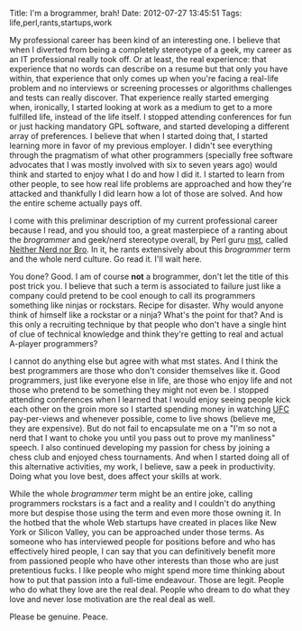 Title: I'm a brogrammer, brah!
Date: 2012-07-27 13:45:51
Tags: life,perl,rants,startups,work

My professional career has been kind of an interesting one. I believe that when I diverted from being a completely stereotype of a geek, my career as an IT professional really took off. Or at least, the real experience: that experience that no words can describe on a resume but that only you have within, that experience that only comes up when you're facing a real-life problem and no interviews or screening processes or algorithms challenges and tests can really discover. That experience really started emerging when, ironically, I started looking at work as a medium to get to a more fulfilled life, instead of the life itself. I stopped attending conferences for fun or just hacking mandatory GPL software, and started developing a different array of preferences. I believe that when I started doing that, I started learning more in favor of my previous employer. I didn't see everything through the pragmatism of what other programmers (specially free software advocates that I was mostly involved with six to seven years ago) would think and started to enjoy what I do and how I did it. I started to learn from other people, to see how real life problems are approached and how they're attacked and thankfully I did learn how a lot of those are solved. And how the entire scheme actually pays off.

I come with this preliminar description of my current professional career because I read, and you should too, a great masterpiece of a ranting about the <em>brogrammer</em> and geek/nerd stereotype overall, by Perl guru <a href="http://shadow.cat/blog/matt-s-trout/">mst</a>, called <a href="http://shadow.cat/blog/matt-s-trout/neither-nerd-nor-bro/">Neither Nerd nor Bro</a>. In it, he rants extensively about this <em>brogrammer</em> term and the whole nerd culture. Go read it. I'll wait here.

You done? Good. I am of course <strong>not</strong> a brogrammer, don't let the title of this post trick you. I believe that such a term is associated to failure just like a company could pretend to be cool enough to call its programmers something like ninjas or rockstars. Recipe for disaster. Why would anyone think of himself like a rockstar or a ninja? What's the point for that? And is this only a recruiting technique by that people who don't have a single hint of clue of technical knowledge and think they're getting to real and actual A-player programmers?

I cannot do anything else but agree with what mst states. And I think the best programmers are those who don't consider themselves like it. Good programmers, just like everyone else in life, are those who enjoy life and not those who pretend to be something they might not even be. I stopped attending conferences when I learned that I would enjoy seeing people kick each other on the groin more so I started spending money in watching <a href="http://ufc.com">UFC</a> pay-per-views and whenever possible, come to live shows (believe me, they are expensive). But do not fail to encapsulate me on a "I'm so not a nerd that I want to choke you until you pass out to prove my manliness" speech. I also continued developing my passion for chess by joining a chess club and enjoyed chess tournaments. And when I started doing all of this alternative activities, my work, I believe, saw a peek in productivity. Doing what you love best, does affect your skills at work.

While the whole <em>brogrammer</em> term might be an entire joke, calling programmers rockstars is a fact and a reality and I couldn't do anything more but despise those using the term and even more those owning it. In the hotbed that the whole Web startups have created in places like New York or Silicon Valley, you can be approached under those terms. As someone who has interviewed people for positions before and who has effectively hired people, I can say that you can definitively benefit more from passioned people who have other interests than those who are just pretentious fucks. I like people who might spend more time thinking about how to put that passion into a full-time endeavour. Those are legit. People who do what they love are the real deal. People who dream to do what they love and never lose motivation are the real deal as well.

Please be genuine. Peace.